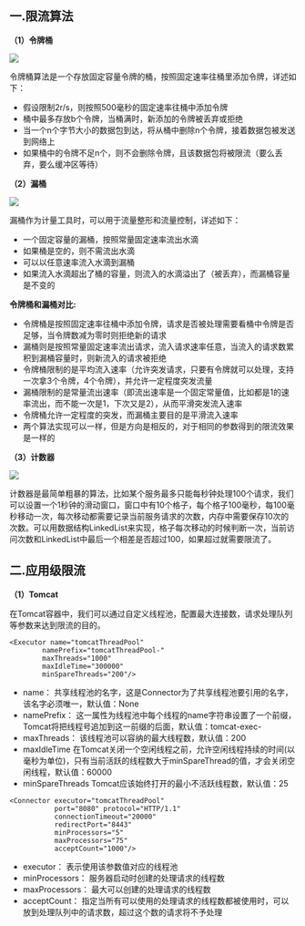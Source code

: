 ## 一.限流算法
**（1）令牌桶**

![](https://github.com/c-agam/notes/blob/master/images/%E4%BB%A4%E7%89%8C%E6%A1%B6.png)

令牌桶算法是一个存放固定容量令牌的桶，按照固定速率往桶里添加令牌，详述如下：
* 假设限制2r/s，则按照500毫秒的固定速率往桶中添加令牌
* 桶中最多存放b个令牌，当桶满时，新添加的令牌被丢弃或拒绝
* 当一个n个字节大小的数据包到达，将从桶中删除n个令牌，接着数据包被发送到网络上
* 如果桶中的令牌不足n个，则不会删除令牌，且该数据包将被限流（要么丢弃，要么缓冲区等待）

**（2）漏桶**

![](https://github.com/c-agam/notes/blob/master/images/%E6%BC%8F%E6%A1%B6.png)

漏桶作为计量工具时，可以用于流量整形和流量控制，详述如下：
* 一个固定容量的漏桶，按照常量固定速率流出水滴
* 如果桶是空的，则不需流出水滴
* 可以以任意速率流入水滴到漏桶
* 如果流入水滴超出了桶的容量，则流入的水滴溢出了（被丢弃），而漏桶容量是不变的

**令牌桶和漏桶对比:**
* 令牌桶是按照固定速率往桶中添加令牌，请求是否被处理需要看桶中令牌是否足够，当令牌数减为零时则拒绝新的请求
* 漏桶则是按照常量固定速率流出请求，流入请求速率任意，当流入的请求数累积到漏桶容量时，则新流入的请求被拒绝
* 令牌桶限制的是平均流入速率（允许突发请求，只要有令牌就可以处理，支持一次拿3个令牌，4个令牌），并允许一定程度突发流量
* 漏桶限制的是常量流出速率（即流出速率是一个固定常量值，比如都是1的速率流出，而不能一次是1，下次又是2），从而平滑突发流入速率
* 令牌桶允许一定程度的突发，而漏桶主要目的是平滑流入速率
* 两个算法实现可以一样，但是方向是相反的，对于相同的参数得到的限流效果是一样的

**（3）计数器**

![](https://github.com/c-agam/notes/blob/master/images/%E8%AE%A1%E6%95%B0%E5%99%A8.png)

计数器是最简单粗暴的算法，比如某个服务最多只能每秒钟处理100个请求，我们可以设置一个1秒钟的滑动窗口，窗口中有10个格子，每个格子100毫秒，每100毫秒移动一次，每次移动都需要记录当前服务请求的次数，内存中需要保存10次的次数。可以用数据结构LinkedList来实现，格子每次移动的时候判断一次，当前访问次数和LinkedList中最后一个相差是否超过100，如果超过就需要限流了。

## 二.应用级限流

**（1）Tomcat**

在Tomcat容器中，我们可以通过自定义线程池，配置最大连接数，请求处理队列等参数来达到限流的目的。
```
<Executor name="tomcatThreadPool"
        namePrefix="tomcatThreadPool-"
        maxThreads="1000"
        maxIdleTime="300000"
        minSpareThreads="200"/>
```
* name：
共享线程池的名字，这是Connector为了共享线程池要引用的名字，该名字必须唯一，默认值：None
* namePrefix：
这一属性为线程池中每个线程的name字符串设置了一个前缀，Tomcat将把线程号追加到这一前缀的后面，默认值：tomcat-exec-
* maxThreads：
该线程池可以容纳的最大线程数，默认值：200
* maxIdleTime
在Tomcat关闭一个空闲线程之前，允许空闲线程持续的时间(以毫秒为单位)，只有当前活跃的线程数大于minSpareThread的值，才会关闭空闲线程，默认值：60000
* minSpareThreads
Tomcat应该始终打开的最小不活跃线程数，默认值：25
```
<Connector executor="tomcatThreadPool"
           port="8080" protocol="HTTP/1.1"
           connectionTimeout="20000"
           redirectPort="8443"
           minProcessors="5"
           maxProcessors="75"
           acceptCount="1000"/>
```
* executor：
表示使用该参数值对应的线程池
* minProcessors：
服务器启动时创建的处理请求的线程数
* maxProcessors：
最大可以创建的处理请求的线程数
* acceptCount：
指定当所有可以使用的处理请求的线程数都被使用时，可以放到处理队列中的请求数，超过这个数的请求将不予处理

